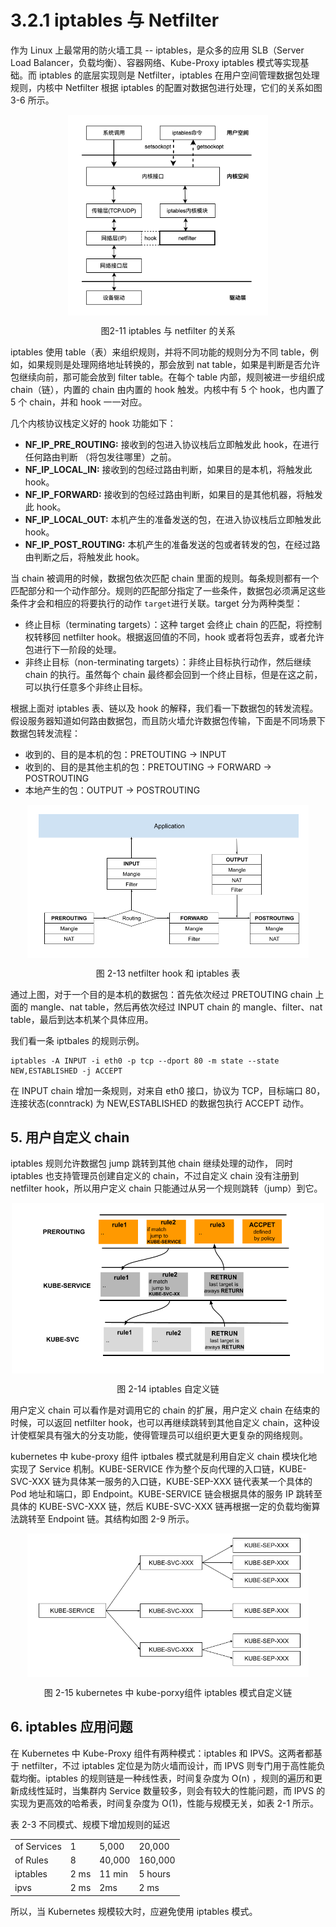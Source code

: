 # 3.2.1 iptables 与 Netfilter

作为 Linux 上最常用的防火墙工具 -- iptables，是众多的应用 SLB（Server Load Balancer，负载均衡）、容器网络、Kube-Proxy iptables 模式等实现基础。而 iptables 的底层实现则是 Netfilter，iptables 在用户空间管理数据包处理规则，内核中 Netfilter 根据 iptables 的配置对数据包进行处理，它们的关系如图3-6 所示。

<div  align="center">
	<img src="../assets/iptables.png" width = "320"  align=center />
	<p>图2-11 iptables 与 netfilter 的关系</p>
</div>

iptables 使用 table（表）来组织规则，并将不同功能的规则分为不同 table，例如，如果规则是处理网络地址转换的，那会放到 nat table，如果是判断是否允许包继续向前，那可能会放到 filter table。在每个 table 内部，规则被进一步组织成 chain（链），内置的 chain 由内置的 hook 触发。内核中有 5 个 hook，也内置了 5 个 chain，并和 hook 一一对应。

几个内核协议栈定义好的 hook 功能如下：

- **NF_IP_PRE_ROUTING:** 接收到的包进入协议栈后立即触发此 hook，在进行任何路由判断 （将包发往哪里）之前。
- **NF_IP_LOCAL_IN:** 接收到的包经过路由判断，如果目的是本机，将触发此 hook。
- **NF_IP_FORWARD:** 接收到的包经过路由判断，如果目的是其他机器，将触发此 hook。
- **NF_IP_LOCAL_OUT:** 本机产生的准备发送的包，在进入协议栈后立即触发此 hook。
- **NF_IP_POST_ROUTING:** 本机产生的准备发送的包或者转发的包，在经过路由判断之后，将触发此 hook。


当 chain 被调用的时候，数据包依次匹配 chain 里面的规则。每条规则都有一个匹配部分和一个动作部分。规则的匹配部分指定了一些条件，数据包必须满足这些条件才会和相应的将要执行的动作 `target`进行关联。target 分为两种类型：

- 终止目标（terminating targets）：这种 target 会终止 chain 的匹配，将控制权转移回 netfilter hook。根据返回值的不同，hook 或者将包丢弃，或者允许包进行下一阶段的处理。
- 非终止目标（non-terminating targets）：非终止目标执行动作，然后继续 chain 的执行。虽然每个 chain 最终都会回到一个终止目标，但是在这之前，可以执行任意多个非终止目标。


根据上面对 iptables 表、链以及 hook 的解释，我们看一下数据包的转发流程。假设服务器知道如何路由数据包，而且防火墙允许数据包传输，下面是不同场景下数据包转发流程：

- 收到的、目的是本机的包：PRETOUTING -> INPUT
- 收到的、目的是其他主机的包：PRETOUTING -> FORWARD -> POSTROUTING
- 本地产生的包：OUTPUT -> POSTROUTING

<div  align="center">
	<img src="../assets/iptables-chain.png" width = "450"  align=center />
	<p>图 2-13 netfilter hook 和 iptables 表 </p>
</div>

通过上图，对于一个目的是本机的数据包：首先依次经过 PRETOUTING chain 上面的 mangle、nat table，然后再依次经过 INPUT chain 的 mangle、filter、nat table，最后到达本机某个具体应用。

我们看一条 iptbales 的规则示例。

```
iptables -A INPUT -i eth0 -p tcp --dport 80 -m state --state NEW,ESTABLISHED -j ACCEPT
```

在 INPUT chain 增加一条规则，对来自 eth0 接口，协议为 TCP，目标端口 80，连接状态(conntrack) 为 NEW,ESTABLISHED 的数据包执行 ACCEPT 动作。

## 5. 用户自定义 chain

iptables 规则允许数据包 jump 跳转到其他 chain 继续处理的动作， 同时 iptables 也支持管理员创建自定义的 chain，不过自定义 chain 没有注册到 netfilter hook，所以用户定义 chain 只能通过从另一个规则跳转（jump）到它。

<div  align="center">
	<img src="../assets/custom-chain.png" width = "500"  align=center />
	<p>图 2-14 iptables 自定义链</p>
</div>

用户定义 chain 可以看作是对调用它的 chain 的扩展，用户定义 chain 在结束的时候，可以返回 netfilter hook，也可以再继续跳转到其他自定义 chain，这种设计使框架具有强大的分支功能，使得管理员可以组织更大更复杂的网络规则。

kubernetes 中 kube-proxy 组件 iptbales 模式就是利用自定义 chain 模块化地实现了 Service 机制。KUBE-SERVICE 作为整个反向代理的入口链，KUBE-SVC-XXX 链为具体某一服务的入口链，KUBE-SEP-XXX 链代表某一个具体的 Pod 地址和端口，即 Endpoint。KUBE-SERVICE 链会根据具体的服务 IP 跳转至具体的 KUBE-SVC-XXX 链，然后 KUBE-SVC-XXX 链再根据一定的负载均衡算法跳转至 Endpoint 链。其结构如图 2-9 所示。

<div  align="center">
	<img src="../assets/k8s-chain.png" width = "450"  align=center />
	<p>图 2-15 kubernetes 中 kube-porxy组件 iptables 模式自定义链</p>
</div>

## 6. iptables 应用问题

在 Kubernetes 中 Kube-Proxy 组件有两种模式：iptables 和 IPVS。这两者都基于 netfilter，不过 iptables 定位是为防火墙而设计，而 IPVS 则专门用于高性能负载均衡。iptables 的规则链是一种线性表，时间复杂度为 O(n) ，规则的遍历和更新成线性延时，当集群内 Service 数量较多，则会有较大的性能问题，而 IPVS 的实现为更高效的哈希表，时间复杂度为 O(1)，性能与规模无关，如表 2-1 所示。

表 2-3 不同模式、规模下增加规则的延迟

|  |  | ||
|:--|:--|:--|:--|
| of Services | 1 | 5,000 | 20,000 |
| of Rules | 8 |  40,000|  160,000|
| iptables| 2 ms| 11 min | 5 hours |
| ipvs  |  2 ms | 2ms | 2 ms |

所以，当 Kubernetes 规模较大时，应避免使用 iptables 模式。
